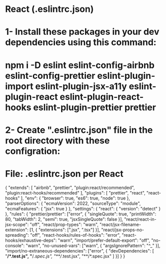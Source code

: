 # React (.eslintrc.json)

# 1- Install these packages in your dev dependencies using this command:
# npm i -D eslint eslint-config-airbnb eslint-config-prettier eslint-plugin-import eslint-plugin-jsx-a11y eslint-plugin-react eslint-plugin-react-hooks eslint-plugin-prettier prettier

# 2- Create ".eslintrc.json" file in the root directory with these configration:

# File: .eslintrc.json per React

{
    "extends": [
      "airbnb",
      "prettier",
      "plugin:react/recommended",
      "plugin:react-hooks/recommended"
    ],
    "plugins": [
      "prettier",
      "react",
      "react-hooks"
    ],
    "env": {
      "browser": true,
      "es6": true,
      "node": true
    },
    "parserOptions": {
      "ecmaVersion": 2022,
      "sourceType": "module",
      "ecmaFeatures": {
        "jsx": true
      }
    },
    "settings": {
      "react": {
        "version": "detect"
      }
    },
    "rules": {
      "prettier/prettier": ["error", {
        "singleQuote": true,
        "printWidth": 80,
        "tabWidth": 2,
        "semi": true,
        "jsxSingleQuote": false
      }],
      "react/react-in-jsx-scope": "off",
      "react/prop-types": "warn",
      "react/jsx-filename-extension": [1, { "extensions": [".jsx", ".tsx"] }],
      "react/jsx-props-no-spreading": "off",
      "react-hooks/rules-of-hooks": "error",
      "react-hooks/exhaustive-deps": "warn",
      "import/prefer-default-export": "off",
      "no-console": "warn",
      "no-unused-vars": ["warn", { "argsIgnorePattern": "^_" }],
      "import/no-extraneous-dependencies": ["error", {
        "devDependencies": [
          "**/*.test.js",
          "**/*.spec.js",
          "**/*.test.jsx",
          "**/*.spec.jsx"
        ]
      }]
    }
  }